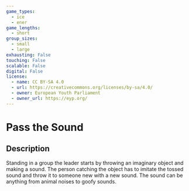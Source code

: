```yaml
---
game_types:
  - ice
  - ener
game_lengths:
  - short
group_sizes:
  - small
  - large
exhausting: False
touching: False
scalable: False
digital: False
license:
  - name: CC BY-SA 4.0
  - url: https://creativecommons.org/licenses/by-sa/4.0/
  - owner: European Youth Parliament
  - owner_url: https://eyp.org/
---
```

# Pass the Sound

## Description
Standing in a group the leader starts by throwing an imaginary object and making a sound. The person catching the object has to imitate the tossed sound and throw it to someone new with a new sound. The sound can be anything from animal noises to goofy sounds.
